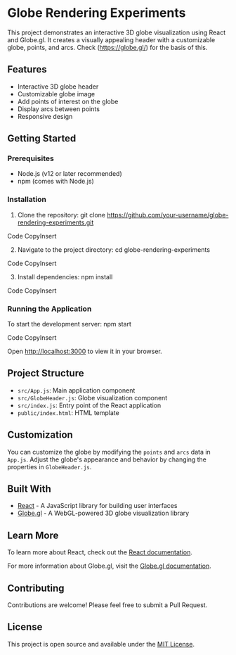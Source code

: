 # Globe Rendering Experiments

This project demonstrates an interactive 3D globe visualization using React and Globe.gl. It creates a visually appealing header with a customizable globe, points, and arcs. Check (https://globe.gl/) for the basis of this.

## Features

- Interactive 3D globe header
- Customizable globe image
- Add points of interest on the globe
- Display arcs between points
- Responsive design

## Getting Started

### Prerequisites

- Node.js (v12 or later recommended)
- npm (comes with Node.js)

### Installation

1. Clone the repository:
git clone https://github.com/your-username/globe-rendering-experiments.git

Code
CopyInsert

2. Navigate to the project directory:
cd globe-rendering-experiments

Code
CopyInsert

3. Install dependencies:
npm install

Code
CopyInsert

### Running the Application

To start the development server:
npm start

Code
CopyInsert

Open [http://localhost:3000](http://localhost:3000) to view it in your browser.

## Project Structure

- `src/App.js`: Main application component
- `src/GlobeHeader.js`: Globe visualization component
- `src/index.js`: Entry point of the React application
- `public/index.html`: HTML template

## Customization

You can customize the globe by modifying the `points` and `arcs` data in `App.js`. Adjust the globe's appearance and behavior by changing the properties in `GlobeHeader.js`.

## Built With

- [React](https://reactjs.org/) - A JavaScript library for building user interfaces
- [Globe.gl](https://globe.gl/) - A WebGL-powered 3D globe visualization library

## Learn More

To learn more about React, check out the [React documentation](https://reactjs.org/).

For more information about Globe.gl, visit the [Globe.gl documentation](https://globe.gl/docs/).

## Contributing

Contributions are welcome! Please feel free to submit a Pull Request.

## License

This project is open source and available under the [MIT License](LICENSE).
